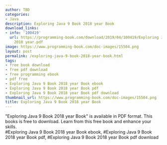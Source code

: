 ```yaml
---
author: TBD
categories:
- Java
description: Exploring Java 9 Book 2018 year Book
download_links:
- info: '100419'
  url: https://programming-book.com/download/2019/04/100419/Exploring Java 9 Book
    2018 year.pdf
image: https://www.programming-book.com/doc-images/15504.png
layout: post
permalink: /exploring-java-9-book-2018-year-book.html
tags:
- free book download
- free pdf download
- free programming ebook
- pdf free
- Exploring Java 9 Book 2018 year Book ebook
- Exploring Java 9 Book 2018 year Book pdf
- Exploring Java 9 Book 2018 year Book pdf download
thumbnail_url: https://www.programming-book.com/doc-images/15504.png
title: Exploring Java 9 Book 2018 year Book
---
```


 
<div class="item-desc text-justify">
  "Exploring Java 9 Book 2018 year Book" is available in PDF format. This books is free to download. Learn from this free book and enhance your skills.
  <br>
  #Exploring Java 9 Book 2018 year Book ebook, #Exploring Java 9 Book 2018 year Book pdf, #Exploring Java 9 Book 2018 year Book pdf download
</div>